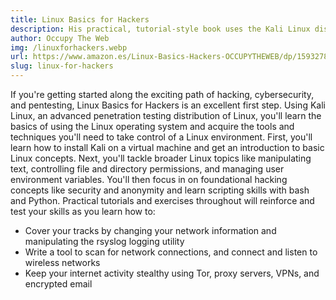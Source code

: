 ```yaml
---
title: Linux Basics for Hackers
description: His practical, tutorial-style book uses the Kali Linux distribution to teach Linux basics with a focus on how hackers would use them.
author: Occupy The Web
img: /linuxforhackers.webp
url: https://www.amazon.es/Linux-Basics-Hackers-OCCUPYTHEWEB/dp/1593278551
slug: linux-for-hackers
---
```


If you're getting started along the exciting path of hacking, cybersecurity, and pentesting, Linux Basics for Hackers is an excellent first step. Using Kali Linux, an advanced penetration testing distribution of Linux, you'll learn the basics of using the Linux operating system and acquire the tools and techniques you'll need to take control of a Linux environment.
First, you'll learn how to install Kali on a virtual machine and get an introduction to basic Linux concepts. Next, you'll tackle broader Linux topics like manipulating text, controlling file and directory permissions, and managing user environment variables. You'll then focus in on foundational hacking concepts like security and anonymity and learn scripting skills with bash and Python. Practical tutorials and exercises throughout will reinforce and test your skills as you learn how to:

- Cover your tracks by changing your network information and manipulating the rsyslog logging utility
- Write a tool to scan for network connections, and connect and listen to wireless networks
- Keep your internet activity stealthy using Tor, proxy servers, VPNs, and encrypted email